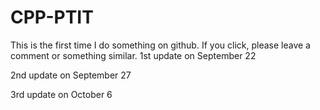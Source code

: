 # CPP-PTIT
This is the first time I do something on github. If you click, please leave a comment or something similar.
1st update on September 22 

2nd update on September 27

3rd update on October 6
